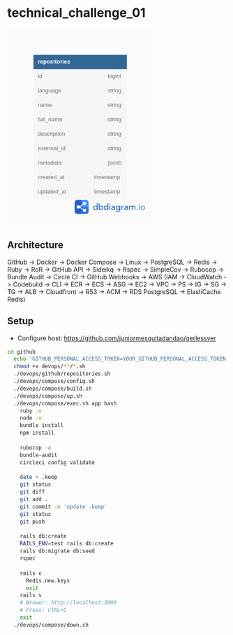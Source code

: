 # technical_challenge_01

![Modeling](https://raw.githubusercontent.com/juniormesquitadandao/technical_challenge_01/master/architecture/modeling.png)

## Architecture

GitHub -> Docker -> Docker Compose -> Linux -> PostgreSQL -> Redis -> Ruby -> RoR -> GitHub API -> Sideikq -> Rspec -> SimpleCov -> Rubocop -> Bundle Audit -> Circle CI -> GitHub Webhooks -> AWS (IAM -> CloudWatch -> Codebuild -> CLI -> ECR -> ECS -> ASG -> EC2 -> VPC -> PS -> IG -> SG -> TG -> ALB -> Cloudfront -> R53 -> ACM -> RDS PostgreSQL -> ElastiCache Redis)

## Setup

- Configure host: https://github.com/juniormesquitadandao/gerlessver

```sh
cd github
  echo 'GITHUB_PERSONAL_ACCESS_TOKEN=YOUR_GITHUB_PERSONAL_ACCESS_TOKEN' > .env.docker-compose
  chmod +x devops/**/*.sh
  ./devops/github/repositories.sh
  ./devops/compose/config.sh
  ./devops/compose/build.sh
  ./devops/compose/up.sh
  ./devops/compose/exec.sh app bash
    ruby -v
    node -v
    bundle install
    npm install

    rubocop -a
    bundle-audit
    circleci config validate

    date > .keep
    git status
    git diff
    git add .
    git commit -m 'update .keep'
    git status
    git push

    rails db:create
    RAILS_ENV=test rails db:create
    rails db:migrate db:seed
    rspec

    rails c
      Redis.new.keys
      exit
    rails s
    # Brower: http://localhost:3000
    # Press: CTRL+C
    exit
  ./devops/compose/down.sh
```
